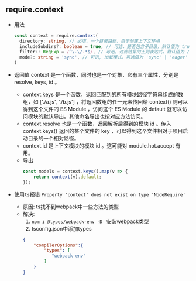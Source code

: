 ## require.context 
- 用法
  ```ts
  const context = require.context(
    directory: string, // 必填，一个目录路径，用于创建上下文环境
    includeSubdirs?: boolean = true, // 可选，是否包含子目录，默认值为 true
    filter?: RegExp = /^\.\/.*$/, // 可选，过滤结果的正则表达式，默认值为 /^\.\/.*$/ 表示所有文件
    mode?: string = 'sync', // 可选, 加载模式，可选值为 'sync' | 'eager' | 'weak' | 'lazy' | 'lazy-once', 默认值为 'sync'
  )
  ```
- 返回值 context 是一个函数，同时也是一个对象，它有三个属性，分别是 resolve, keys, id 。
  - context.keys 是一个函数，返回匹配到的所有模块路径字符串组成的数组，如 ['./a.js', './b.js'] ，将返回数组的任一元素传回给 context() 则可以得到这个文件的 ES Module ，访问这个 ES Module 的 default 就可以访问模块的默认导出。其他命名导出也按对应方法访问。
  - context.resolve 也是一个函数，返回解析后得到的模块 id 。传入 context.keys() 返回的某个文件的 key ，可以得到这个文件相对于项目启动目录的一个相对路径。
  - context.id 是上下文模块的模块 id 。这可能对 module.hot.accept 有用。
  - 导出
    ```js
    const models = context.keys().map(v => {
        return context(v).default;
    });
    ```

- 使用`ts`报错 `Property 'context' does not exist on type 'NodeRequire' `
  - 原因: ts找不到webpack中一些方法的类型
  - 解决:
    1. `npm i @types/webpack-env -D ` 安装webpack类型
    2. tsconfig.json中添加types
      ```json
      {
          "compilerOptions":{
              "types": [
                 "webpack-env"
              ]
          }
      }
      ```